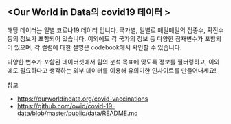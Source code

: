 ## **<Our World in Data의 covid19 데이터 >**

해당 데이터는 일별 코로나19 데이터 입니다. 국가별, 일별로 매일매일의 접종수, 확진수 등의 정보가 포함되어 있습니다. 이외에도 각 국가의 정보 등 다양한 잠재변수가 포함되어 있으며, 각 컬럼에 대한 설명은 codebook에서 확인할 수 있습니다. 

다양한 변수가 포함된 데이터셋에서 팀의 분석 목표에 맞도록 정보를 필터링하고, 이외에도 필요하다고 생각하는 외부 데이터를 이용해 유의미한 인사이트를 만들어내세요! 

참고
- https://ourworldindata.org/covid-vaccinations
- https://github.com/owid/covid-19-data/blob/master/public/data/README.md
 
 
